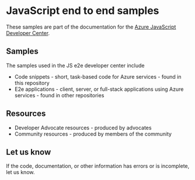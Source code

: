 # JavaScript end to end samples

These samples are part of the documentation for the [Azure JavaScript Developer Center](https://docs.microsoft.com/azure/developer/javascript/). 

## Samples 

The samples used in the JS e2e developer center include 

* Code snippets - short, task-based code for Azure services - found in this repository
* E2e applications - client, server, or full-stack applications using Azure services - found in other repositories

## Resources

* Developer Advocate resources - produced by advocates
* Community resources - produced by members of the community

## Let us know

If the code, documentation, or other information has errors or is incomplete, let us know. 
